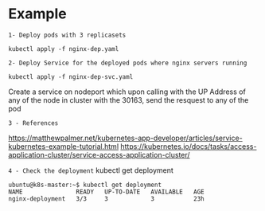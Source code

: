 # Example
`1- Deploy pods with 3 replicasets`
```
kubectl apply -f nginx-dep.yaml
```


`2- Deploy Service for the deployed pods where nginx servers running`
```
kubectl apply -f nginx-dep-svc.yaml
```

Create a service on nodeport which upon
calling with the UP Address of any  of the
node in cluster with the 30163, send the
resquest to any of the pod 

`3 - References`

https://matthewpalmer.net/kubernetes-app-developer/articles/service-kubernetes-example-tutorial.html
https://kubernetes.io/docs/tasks/access-application-cluster/service-access-application-cluster/

`4 - Check the deployment`
kubectl get deployment

```
ubuntu@k8s-master:~$ kubectl get deployment
NAME               READY   UP-TO-DATE   AVAILABLE   AGE
nginx-deployment   3/3     3            3           23h
```

